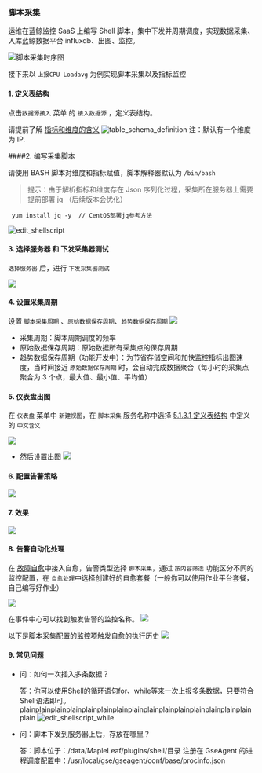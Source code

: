 ### 脚本采集

运维在蓝鲸监控 SaaS 上编写 Shell 脚本，集中下发并周期调度，实现数据采集、入库蓝鲸数据平台 influxdb、出图、监控。

![脚本采集时序图](../../media/Shell_Scripts_Collection_Sequece_Diagram.png)

接下来以 `上报CPU Loadavg` 为例实现脚本采集以及指标监控

#### 1. 定义表结构
点击`数据源接入` 菜单 的 `接入数据源` ，定义表结构。

请提前了解 [指标和维度的含义](5.1/蓝鲸监控/术语解释/Concepts_Terminology.md)
![table_schema_definition](../../media/table_schema_definition.png)
注：默认有一个维度为 IP.

####2. 编写采集脚本

请使用 BASH 脚本对维度和指标赋值，脚本解释器默认为 `/bin/bash`

> 提示：由于解析指标和维度存在 Json 序列化过程，采集所在服务器上需要提前部署 jq （后续版本会优化）

```plain
 yum install jq -y  // CentOS部署jq参考方法
```

![edit_shellscript](../../media/edit_shellscript.png)




#### 3. 选择服务器 和 下发采集器测试

`选择服务器` 后，进行 `下发采集器测试`

![](../../media/test_shell_collection.jpg)
#### 4. 设置采集周期

设置 `脚本采集周期` 、`原始数据保存周期`、`趋势数据保存周期`
![](../../media/Collection_Schedule.png)

- 采集周期：脚本周期调度的频率
- 原始数据保存周期：原始数据所有采集点的保存周期
- 趋势数据保存周期（功能开发中）：为节省存储空间和加快监控指标出图速度，当时间接近 `原始数据保存周期` 时，会自动完成数据聚合（每小时的采集点聚合为 3 个点，最大值、最小值、平均值）

#### 5. 仪表盘出图

在 `仪表盘` 菜单中 `新建视图`，在 `脚本采集` 服务名称中选择 [5.1.3.1 定义表结构](5.1/蓝鲸监控/快速入门/自定义监控/Shell_Scripts_Collection.md) 中定义的 `中文含义`

![](../../media/dashboard_panel_set_0.jpg)

- 然后设置出图
![](../../media/dashboard_panel_set.jpg)

#### 6. 配置告警策略
![](../../media/monitor_policy_set.jpg)

#### 7. 效果
![](../../media/dashboard.jpg)

#### 8. 告警自动化处理

在 [故障自愈](5.1/FTA/Intro/README.md)中接入自愈，告警类型选择 `脚本采集`，通过 `按内容筛选` 功能区分不同的监控配置，在 `自愈处理`中选择创建好的自愈套餐（一般你可以使用作业平台套餐，自己编写好作业）

![](../../media/15372622832633.jpg)

在事件中心可以找到触发告警的监控名称。
![](../../media/15372623311603.jpg)

以下是脚本采集配置的监控项触发自愈的执行历史
![](../../media/15372625911209.jpg)


#### 9. 常见问题
- 问：如何一次插入多条数据？

    答：你可以使用Shell的循环语句for、while等来一次上报多条数据，只要符合Shell语法即可。plainplainplainplainplainplainplainplainplainplainplainplainplainplainplainplain
![edit_shellscript_while](../../media/edit_shellscript_while.png)

- 问：脚本下发到服务器上后，存放在哪里？

    答：脚本位于：/data/MapleLeaf/plugins/shell/目录
    注册在 GseAgent 的进程调度配置中：/usr/local/gse/gseagent/conf/base/procinfo.json

